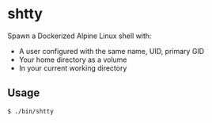 # shtty

Spawn a Dockerized Alpine Linux shell with:
* A user configured with the same name, UID, primary GID
* Your home directory as a volume
* In your current working directory

## Usage

```
$ ./bin/shtty
```

